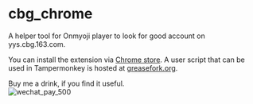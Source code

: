 # cbg_chrome
A helper tool for Onmyoji player to look for good account on yys.cbg.163.com. 

You can install the extension via [Chrome store](https://chrome.google.com/webstore/detail/cbg-helper/ijienmgicgdigaakalodmjejkbffecgf).
A user script that can be used in Tampermonkey is hosted at [greasefork.org](https://greasyfork.org/en/scripts/406264-cbg-helper).

Buy me a drink, if you find it useful.  
![wechat_pay_500](https://user-images.githubusercontent.com/1820220/141073451-94b28edd-4ebd-4aca-b512-e9ba33fb5ad4.png)
